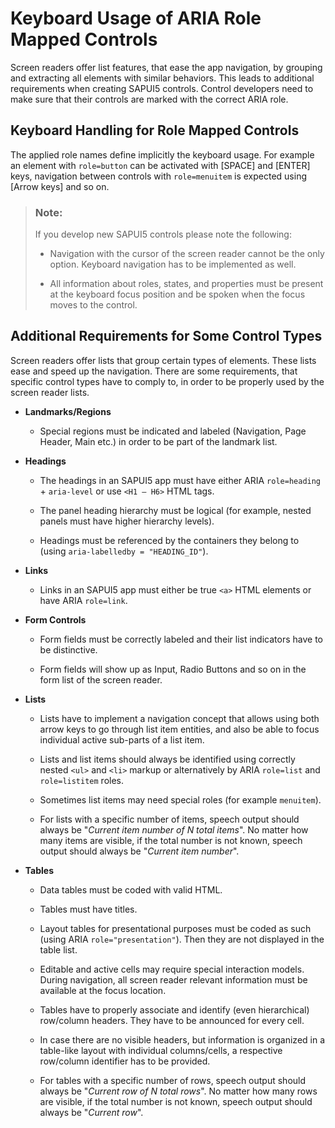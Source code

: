<!-- loioe6cd5476193f48d1a273de990276c9bc -->

# Keyboard Usage of ARIA Role Mapped Controls

Screen readers offer list features, that ease the app navigation, by grouping and extracting all elements with similar behaviors. This leads to additional requirements when creating SAPUI5 controls. Control developers need to make sure that their controls are marked with the correct ARIA role.



## Keyboard Handling for Role Mapped Controls

The applied role names define implicitly the keyboard usage. For example an element with `role=button` can be activated with [SPACE\] and [ENTER\] keys, navigation between controls with `role=menuitem` is expected using [Arrow keys\] and so on.

> ### Note:  
> If you develop new SAPUI5 controls please note the following:
> 
> -   Navigation with the cursor of the screen reader cannot be the only option. Keyboard navigation has to be implemented as well.
> 
> -   All information about roles, states, and properties must be present at the keyboard focus position and be spoken when the focus moves to the control.



## Additional Requirements for Some Control Types

Screen readers offer lists that group certain types of elements. These lists ease and speed up the navigation. There are some requirements, that specific control types have to comply to, in order to be properly used by the screen reader lists.

-   **Landmarks/Regions** 

    -   Special regions must be indicated and labeled \(Navigation, Page Header, Main etc.\) in order to be part of the landmark list.


-   **Headings**

    -   The headings in an SAPUI5 app must have either ARIA `role=heading` + `aria-level` or use `<H1 – H6>` HTML tags.

    -   The panel heading hierarchy must be logical \(for example, nested panels must have higher hierarchy levels\).

    -   Headings must be referenced by the containers they belong to \(using `aria-labelledby = "HEADING_ID"`\).


-   **Links**

    -   Links in an SAPUI5 app must either be true `<a>` HTML elements or have ARIA `role=link`.


-   **Form Controls**

    -   Form fields must be correctly labeled and their list indicators have to be distinctive.

    -   Form fields will show up as Input, Radio Buttons and so on in the form list of the screen reader.


-   **Lists**

    -   Lists have to implement a navigation concept that allows using both arrow keys to go through list item entities, and also be able to focus individual active sub-parts of a list item.

    -   Lists and list items should always be identified using correctly nested `<ul>` and `<li>` markup or alternatively by ARIA `role=list` and `role=listitem` roles.

    -   Sometimes list items may need special roles \(for example `menuitem`\).

    -   For lists with a specific number of items, speech output should always be "*Current item number of N total items*". No matter how many items are visible, if the total number is not known, speech output should always be "*Current item number*".


-   **Tables**

    -   Data tables must be coded with valid HTML.

    -   Tables must have titles.

    -   Layout tables for presentational purposes must be coded as such \(using ARIA `role="presentation"`\). Then they are not displayed in the table list.

    -   Editable and active cells may require special interaction models. During navigation, all screen reader relevant information must be available at the focus location.

    -   Tables have to properly associate and identify \(even hierarchical\) row/column headers. They have to be announced for every cell.

    -   In case there are no visible headers, but information is organized in a table-like layout with individual columns/cells, a respective row/column identifier has to be provided.

    -   For tables with a specific number of rows, speech output should always be "*Current row of N total rows*". No matter how many rows are visible, if the total number is not known, speech output should always be "*Current row*".



